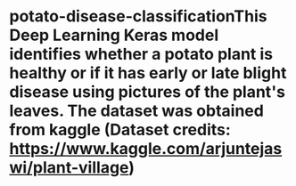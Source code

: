 # potato-disease-classificationThis Deep Learning Keras model identifies whether a potato plant is healthy or if it has early or late blight disease using pictures of the plant's leaves. The dataset was obtained from kaggle (Dataset credits: https://www.kaggle.com/arjuntejaswi/plant-village)
